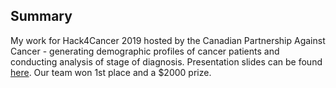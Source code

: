 ## Summary
My work for Hack4Cancer 2019 hosted by the Canadian Partnership Against Cancer - generating demographic profiles of cancer patients and conducting analysis of stage of diagnosis. Presentation slides can be found [here](https://github.com/a6f9/hack4cancer-2019/blob/master/presentation.pdf). Our team won 1st place and a $2000 prize.
